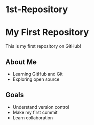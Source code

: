 # 1st-Repository

# My First Repository
This is my first repository on GitHub!

## About Me
- Learning GitHub and Git
- Exploring open source

## Goals
- Understand version control
- Make my first commit
- Learn collaboration
